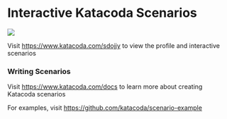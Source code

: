 # Interactive Katacoda Scenarios

[![](http://shields.katacoda.com/katacoda/sdojjy/count.svg)](https://www.katacoda.com/sdojjy "Get your profile on Katacoda.com")

Visit https://www.katacoda.com/sdojjy to view the profile and interactive scenarios

### Writing Scenarios
Visit https://www.katacoda.com/docs to learn more about creating Katacoda scenarios

For examples, visit https://github.com/katacoda/scenario-example
